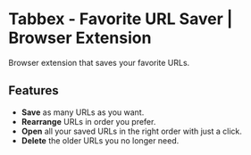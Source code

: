 # Tabbex - Favorite URL Saver | Browser Extension

Browser extension that saves your favorite URLs.

## Features

- **Save** as many URLs as you want.
- **Rearrange** URLs in order you prefer.
- **Open** all your saved URLs in the right order with just a click.
- **Delete** the older URLs you no longer need.